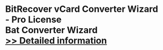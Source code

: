 # BitRecover vCard Converter Wizard - Pro License<br />Bat Converter Wizard<br />[>> Detailed information](https://secure.shareit.com/shareit/product.html?productid=300953431&affiliateid=200057808)